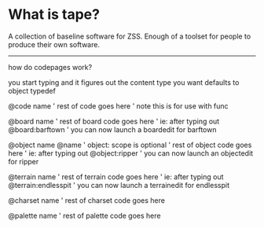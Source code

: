 # What is tape?

A collection of baseline software for ZSS.
Enough of a toolset for people to produce their own software.

----
how do codepages work?

you start typing and it figures out the content type you want
defaults to object typedef

@code name
' rest of code goes here
' note this is for use with func

@board name
' rest of board code goes here
' ie: after typing out @board:barftown
' you can now launch a boardedit for barftown

@object name
@name ' object: scope is optional
' rest of object code goes here
' ie: after typing out @object:ripper
' you can now launch an objectedit for ripper

@terrain name
' rest of terrain code goes here
' ie: after typing out @terrain:endlesspit
' you can now launch a terrainedit for endlesspit

@charset name
' rest of charset code goes here

@palette name
' rest of palette code goes here
